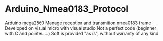 # Arduino_Nmea0183_Protocol
Arduino mega2560
Manage reception and transmition nmea0183 frame
Developed on visual micro with visual studio
Not a perfect code (beginner with C and pointer.....)
Soft is provided "as is", without warranty of any kind
